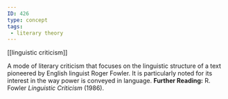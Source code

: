 ```yaml
---
ID: 426
type: concept
tags: 
 - literary theory
---
```


[[linguistic criticism]]

 A mode
of literary criticism that focuses on the linguistic structure of a text
pioneered by English linguist Roger Fowler. It is particularly noted for
its interest in the way power is conveyed in language.
**Further Reading:** R. Fowler *Linguistic Criticism* (1986).
